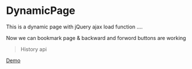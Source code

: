 # DynamicPage
This is a dynamic page with jQuery ajax load function ....

Now we can bookmark page & backward and forword buttons are working

> History api

[Demo](http://www.file2me.ga/FullAJAX/)
